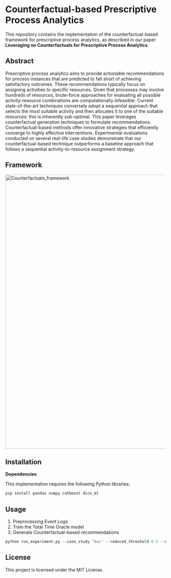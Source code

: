 # Counterfactual-based Prescriptive Process Analytics

This repository contains the implementation of the counterfactual-based framework for prescriptive process analytics, as described in our paper **Leveraging on Counterfactuals for Prescriptive Process Analytics**.

## Abstract
Prescriptive process analytics aims to provide actionable recommendations for process instances that are predicted to fall short of achieving satisfactory outcomes.
These recommendations typically focus on assigning activities to specific resources. Given that processes may involve hundreds of resources, brute-force approaches for evaluating all possible activity-resource combinations are computationally infeasible.
Current state-of-the-art techniques conversely adopt a sequential approach that selects the most suitable activity and then allocates it to one of the suitable resources: this is inherently sub-optimal.
This paper leverages counterfactual generation techniques to formulate recommendations. Counterfactual-based methods offer innovative strategies that efficiently converge to highly effective interventions. 
Experimental evaluations conducted on several real-life case studies demonstrate that our counterfactual-based technique outperforms a baseline approach that follows a sequential activity-to-resource assignment strategy.


## Framework
<img width="862" alt="Counterfactuals_framework" src="https://github.com/user-attachments/assets/077af22d-e1b7-4bf1-81c3-b950e1bfae58" />


## Installation
**Dependencies**

This implementation requires the following Python libraries:
```python
pip install pandas numpy catboost dice_ml
```

## Usage
1. Preprocessing Event Logs
2. Train the Total Time Oracle model
3. Generate Counterfactual-based recommendations
```python
python run_experiment.py --case_study "bac" --reduced_threshold 0.5 --num_cfes 100
```

## License
This project is licensed under the MIT License.
